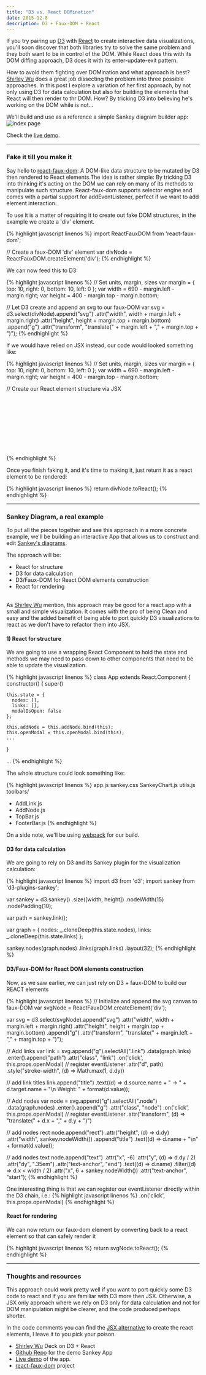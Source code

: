 ```yaml
---
title: "D3 vs. React DOMination"
date: 2015-12-8
description: D3 + Faux-DOM + React
---
```


If you try pairing up [D3](http://d3js.org/) with [React](https://facebook.github.io/react/) to create interactive data visualizations, you'll soon discover that both libraries try to solve the same problem and they both want to be in control of the DOM. While React does this with its DOM diffing approach, D3 does it with its enter-update-exit pattern.

How to avoid them fighting over DOMination and what approach is best? [Shirley Wu](http://slides.com/shirleywu/deck#/) does a great job dissecting the problem into three possible approaches. In this post I explore a variation of her first approach, by not only using D3 for data calculation but also for building the elements that React will then render to thr DOM. How? By tricking D3 into believing he's working on the DOM while is not...

We'll build and use as a reference a simple Sankey diagram builder app:
![index page](https://raw.githubusercontent.com/nickbalestra/nickbalestra.github.io/master/assets/images/sankeyApp.png)

Check the [live demo](http://nick.balestra.ch/sankey/).

***

### Fake it till you make it

Say hello to [react-faux-dom](https://github.com/Olical/react-faux-dom): A DOM-like data structure to be mutated by D3 then rendered to React elements.The idea is rather simple: By tricking D3 into thinking it's acting on the DOM we can rely on many of its methods to manipulate such structure. React-faux-dom supports selector engine and comes with a partial support for addEventListener, perfect if we want to add element interaction.

To use it is a matter of requiring it to create out fake DOM structures, in the example we create a 'div' element.

{% highlight javascript linenos %}
import ReactFauxDOM from 'react-faux-dom';

// Create a faux-DOM 'div' element
var divNode = ReactFauxDOM.createElement('div');
{% endhighlight %}

We can now feed this to D3:

{% highlight javascript linenos %}
// Set units, margin, sizes
var margin = { top: 10, right: 0, bottom: 10, left: 0 };
var width = 690 - margin.left - margin.right;
var height = 400 - margin.top - margin.bottom;

// Let D3 create and append an svg to our faux-DOM
var svg = d3.select(divNode).append("svg")
  .attr("width", width + margin.left + margin.right)
  .attr("height", height + margin.top + margin.bottom)
 .append("g")
 .attr("transform", "translate(" + margin.left + "," + margin.top + ")");
{% endhighlight %}

If we would have relied on JSX instead, our code would looked something like:


{% highlight javascript linenos %}
// Set units, margin, sizes
var margin = { top: 10, right: 0, bottom: 10, left: 0 };
var width = 690 - margin.left - margin.right;
var height = 400 - margin.top - margin.bottom;

// Create our React element structure via JSX
<div>
  <svg width={width + margin.left + margin.right} height={height + margin.top + margin.bottom}>
    <g transform={"translate(" + margin.left + "," + margin.top + ")"}></g>
  </svg>
</div>
{% endhighlight %}

Once you finish faking it, and it's time to making it, just return it as a react element to be rendered:

{% highlight javascript linenos %}
return divNode.toReact();
{% endhighlight %}

*** 

### Sankey Diagram, a real example

To put all the pieces together and see this approach in a more concrete example, we'll be building an interactive App that allows us to construct and edit [Sankey's diagrams](http://bost.ocks.org/mike/sankey/).

The approach will be:

- React for structure
- D3 for data calculation 
- D3/Faux-DOM for React DOM elements construction
- React for rendering

<br>As [Shirley Wu](https://twitter.com/shirleyxywu) mention, this approach may be good for a react app with a small and simple visualization. It comes with the pro of being Clean and easy and the added benefit of being able to port quickly D3 visualizations to react as we don't have to refactor them into JSX. 

#### 1) React for structure

We are going to use a wrapping React Component to hold the state and methods we may need to pass down to other components that need to be able to update the visualization.


{% highlight javascript linenos %}
class App extends React.Component {
  constructor() {
    super()

    this.state = {
      nodes: [],
      links: [],
      modalIsOpen: false
    };

    this.addNode = this.addNode.bind(this);    
    this.openModal = this.openModal.bind(this);
    ...
  }

  ...
{% endhighlight %}

The whole structure could look something like:

{% highlight javascript linenos %}
app.js
sankey.css
SankeyChart.js
utils.js
toolbars/
- AddLink.js
- AddNode.js
- TopBar.js
- FooterBar.js
{% endhighlight %}

On a side note, we'll be using [webpack](https://webpack.github.io/) for our build.

#### D3 for data calculation

We are going to rely on D3 and its Sankey plugin for the visualization calculation:

{% highlight javascript linenos %}
import d3 from 'd3';
import sankey from 'd3-plugins-sankey';

var sankey = d3.sankey()
  .size([width, height])
  .nodeWidth(15)
  .nodePadding(10);

var path = sankey.link();

var graph = {
  nodes: _.cloneDeep(this.state.nodes),
  links: _.cloneDeep(this.state.links)
};

sankey.nodes(graph.nodes)
  .links(graph.links)
  .layout(32);
{% endhighlight %}


#### D3/Faux-DOM for React DOM elements construction

Now, as we saw earlier, we can just rely on D3 + faux-DOM to build our REACT elements


{% highlight javascript linenos %}
// Initialize and append the svg canvas to faux-DOM
var svgNode = ReactFauxDOM.createElement('div');

var svg = d3.select(svgNode).append("svg")
  .attr("width", width + margin.left + margin.right)
  .attr("height", height + margin.top + margin.bottom)
  .append("g")
  .attr("transform", "translate(" + margin.left + "," + margin.top + ")");


// Add links
var link = svg.append("g").selectAll(".link")
  .data(graph.links)
  .enter().append("path")
  .attr("class", "link")
  .on('click', this.props.openModal) // register eventListener
  .attr("d", path)
  .style("stroke-width", (d) => Math.max(1, d.dy))

// add link titles
link.append("title")
  .text((d) => d.source.name + " → " + d.target.name + "\n Weight: " + format(d.value));


// Add nodes
var node = svg.append("g").selectAll(".node")
  .data(graph.nodes)
  .enter().append("g")
  .attr("class", "node")
  .on('click', this.props.openModal) // register eventListener
  .attr("transform", (d) => "translate(" + d.x + "," + d.y + ")")

// add nodes rect
node.append("rect")
  .attr("height", (d) => d.dy)
  .attr("width", sankey.nodeWidth())
  .append("title")
  .text((d) => d.name + "\n" + format(d.value));

// add nodes text
node.append("text")
  .attr("x", -6)
  .attr("y", (d) => d.dy / 2)
  .attr("dy", ".35em")
  .attr("text-anchor", "end")
  .text((d) => d.name)
  .filter((d) => d.x < width / 2)
  .attr("x", 6 + sankey.nodeWidth())
  .attr("text-anchor", "start");
{% endhighlight %}

One interesting thing is that we can register our eventListener directly within the D3 chain, i.e.:
{% highlight javascript linenos %}
  .on('click', this.props.openModal) 
{% endhighlight %}

#### React for rendering 

We can now return our faux-dom element by converting back to a react element so that can safely render it

{% highlight javascript linenos %}
return svgNode.toReact();
{% endhighlight %}

***

### Thoughts and resources

This approach could work pretty well if you want to port quickly some D3 code to react and if you are familiar with D3 more then JSX. Otherwise, a JSX only approach where we rely on D3 only for data calculation and not for DOM manipulation might be clearer, and the code produced perhaps shorter.

In the code comments you can find the [JSX alternative](https://github.com/nickbalestra/sankey/blob/master/app/SankeyChart.js#L111-L151) to create the react elements, I leave it to you pick your poison.

- [Shirley Wu](http://slides.com/shirleywu/deck#/) Deck on D3 + React
- [Github Repo](https://github.com/nickbalestra/sankey) for the demo Sankey App
- [Live demo](http://nick.balestra.ch/sankey/) of the app.
- [react-faux-dom](https://github.com/Olical/react-faux-dom) project

